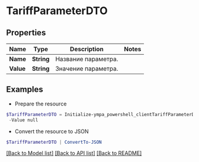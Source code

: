 # TariffParameterDTO
## Properties

Name | Type | Description | Notes
------------ | ------------- | ------------- | -------------
**Name** | **String** | Название параметра. | 
**Value** | **String** | Значение параметра. | 

## Examples

- Prepare the resource
```powershell
$TariffParameterDTO = Initialize-ympa_powershell_clientTariffParameterDTO  -Name null `
 -Value null
```

- Convert the resource to JSON
```powershell
$TariffParameterDTO | ConvertTo-JSON
```

[[Back to Model list]](../README.md#documentation-for-models) [[Back to API list]](../README.md#documentation-for-api-endpoints) [[Back to README]](../README.md)

